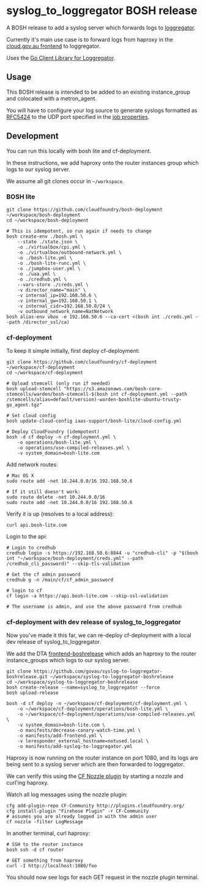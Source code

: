 # syslog_to_loggregator BOSH release

A BOSH release to add a syslog server which forwards logs to [loggregator](https://github.com/cloudfoundry/loggregator).

Currently it's main use case is to forward logs from haproxy in the [cloud.gov.au frontend](frontend-boshrelease) to loggregator.

Uses the [Go Client Library for Loggregator](https://github.com/cloudfoundry/go-loggregator).

## Usage

This BOSH release is intended to be added to an existing instance_group and colocated with a metron_agent.

You will have to configure your log source to generate syslogs formatted as [RFC5424](https://tools.ietf.org/html/rfc5424) to the UDP port specified in the [job properties](https://github.com/govau/syslog-to-loggregator-boshrelease/blob/master/jobs/syslog_to_loggregator/spec#L15).

## Development

You can run this locally with bosh lite and cf-deployment.

In these instructions, we add haproxy onto the router instances group which logs to our syslog server.

We assume all git clones occur in `~/workspace`.

### BOSH lite

```
git clone https://github.com/cloudfoundry/bosh-deployment ~/workspace/bosh-deployment
cd ~/workspace/bosh-deployment

# This is idempotent, so run again if needs to change
bosh create-env ./bosh.yml \
    --state ./state.json \
    -o ./virtualbox/cpi.yml \
    -o ./virtualbox/outbound-network.yml \
    -o ./bosh-lite.yml \
    -o ./bosh-lite-runc.yml \
    -o ./jumpbox-user.yml \
    -o ./uaa.yml \
    -o ./credhub.yml \
    --vars-store ./creds.yml \
    -v director_name="main" \
    -v internal_ip=192.168.50.6 \
    -v internal_gw=192.168.50.1 \
    -v internal_cidr=192.168.50.0/24 \
    -v outbound_network_name=NatNetwork
bosh alias-env vbox -e 192.168.50.6 --ca-cert <(bosh int ./creds.yml --path /director_ssl/ca)

```

### cf-deployment

To keep it simple initially, first deploy cf-deployment:

```
git clone https://github.com/cloudfoundry/cf-deployment ~/workspace/cf-deployment
cd ~/workspace/cf-deployment

# Upload stemcell (only run if needed)
bosh upload-stemcell "https://s3.amazonaws.com/bosh-core-stemcells/warden/bosh-stemcell-$(bosh int cf-deployment.yml --path /stemcells/alias=default/version)-warden-boshlite-ubuntu-trusty-go_agent.tgz"

# Set cloud config
bosh update-cloud-config iaas-support/bosh-lite/cloud-config.yml

# Deploy CloudFoundry (idempotent)
bosh -d cf deploy -n cf-deployment.yml \
    -o operations/bosh-lite.yml \
    -o operations/use-compiled-releases.yml \
    -v system_domain=bosh-lite.com
```

Add network routes:

```
# Mac OS X
sudo route add -net 10.244.0.0/16 192.168.50.6

# If it still doesn't work:
sudo route delete -net 10.244.0.0/16
sudo route add -net 10.244.0.0/16 192.168.50.6
```

Verify it is up (resolves to a local address):

```
curl api.bosh-lite.com
```

Login to the api:

```
# Login to credhub
credhub login -s https://192.168.50.6:8844 -u "credhub-cli" -p "$(bosh int "~/workspace/bosh-deployment/creds.yml" --path /credhub_cli_password)" --skip-tls-validation

# Get the cf admin password
credhub g -n /main/cf/cf_admin_password

# login to cf
cf login -a https://api.bosh-lite.com --skip-ssl-validation

# The username is admin, and use the above password from credhub
```

### cf-deployment with dev release of syslog_to_loggregator

Now you've made it this far, we can re-deploy cf-deployment with a local dev release of syslog_to_loggregator.

We add the DTA [frontend-boshrelease](https://github.com/govau/frontend-boshrelease) which adds an haproxy to
the router instance_groups which logs to our syslog server.

```
git clone https://github.com/govau/syslog-to-loggregator-boshrelease.git ~/workspace/syslog-to-loggregator-boshrelease
cd ~/workspace/syslog-to-loggregator-boshrelease
bosh create-release --name=syslog_to_loggregator --force
bosh upload-release

bosh -d cf deploy -n ~/workspace/cf-deployment/cf-deployment.yml \
    -o ~/workspace/cf-deployment/operations/bosh-lite.yml \
    -o ~/workspace/cf-deployment/operations/use-compiled-releases.yml \
    -v system_domain=bosh-lite.com \
    -o manifests/decrease-canary-watch-time.yml \
    -o manifests/add-frontend.yml \
    -v leresponder_external_hostname=notused.local \
    -o manifests/add-syslog-to-loggregator.yml
```

Haproxy is now running on the router instance on port 1080, and its logs are being sent to a syslog server which are then forwarded to loggregator.

We can verify this using the
[CF Nozzle plugin](https://github.com/cloudfoundry-attic/firehose-plugin) by starting a nozzle and curl'ing haproxy.

Watch all log messages using the nozzle plugin:

```
cfg add-plugin-repo CF-Community http://plugins.cloudfoundry.org/
cfg install-plugin "Firehose Plugin" -r CF-Community
# assumes you are already logged in with the admin user
cf nozzle -filter LogMessage
```

In another terminal, curl haproxy:

```
# SSH to the router instance
bosh ssh -d cf router

# GET something from haproxy
curl -I http://localhost:1080/foo
```

You should now see logs for each GET request in the nozzle plugin terminal.
